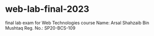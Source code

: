 # web-lab-final-2023
 final lab exam for Web Technologies course
    Name: Arsal Shahzaib Bin Mushtaq
    Reg. No.: SP20-BCS-109